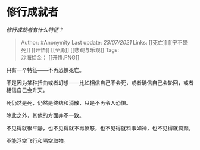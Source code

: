 # 修行成就者
*修行成就者有什么特征？*

> Author: #Anonymity
Last update: *23/07/2021* 
Links: [[死亡]] [[宁不畏死]] [[开悟]] [[至勇]] [[悲观与乐观]]
Tags:  
沙海拾金： [[开悟.PNG]]



只有一个特征——不再恐惧死亡。

不是因为某种扭曲或者幻想——比如相信自己不会死，或者确信自己会轮回，或者相信自己会升天。

死仍然是死，仍然是终结和消散，只是不再令人恐惧。

除此之外，其他的方面并不一致。

不见得就很平静，也不见得就不再愤怒，也不见得就料事如神，也不见得就疯癫。

不能浮空飞行和隔空取物。



